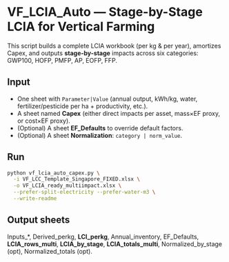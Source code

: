 # VF_LCIA_Auto — Stage-by-Stage LCIA for Vertical Farming

This script builds a complete LCIA workbook (per kg & per year), amortizes Capex, and outputs **stage-by-stage** impacts across six categories: GWP100, HOFP, PMFP, AP, EOFP, FFP.

## Input
- One sheet with `Parameter|Value` (annual output, kWh/kg, water, fertilizer/pesticide per ha + productivity, etc.).
- A sheet named **Capex** (either direct impacts per asset, mass×EF proxy, or cost×EF proxy).
- (Optional) A sheet **EF_Defaults** to override default factors.
- (Optional) A sheet **Normalization**: `category | norm_value`.

## Run
```bash
python vf_lcia_auto_capex.py \
  -i VF_LCC_Template_Singapore_FIXED.xlsx \
  -o VF_LCIA_ready_multiimpact.xlsx \
  --prefer-split-electricity --prefer-water-m3 \
  --write-readme
```

## Output sheets
Inputs_*, Derived_perkg, **LCI_perkg**, Annual_inventory, EF_Defaults,
**LCIA_rows_multi**, **LCIA_by_stage**, **LCIA_totals_multi**,
Normalized_by_stage (opt), Normalized_totals (opt).
